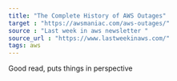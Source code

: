 ```yaml
---
title: "The Complete History of AWS Outages"
target : "https://awsmaniac.com/aws-outages/"
source : "Last week in aws newsletter "
source_url : "https://www.lastweekinaws.com/"
tags: aws
---
```


Good read, puts things in perspective